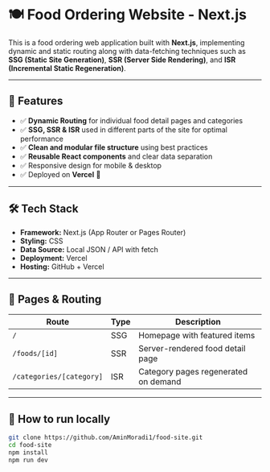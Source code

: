 # 🍽️ Food Ordering Website - Next.js

This is a food ordering web application built with **Next.js**, implementing dynamic and static routing along with data-fetching techniques such as **SSG (Static Site Generation)**, **SSR (Server Side Rendering)**, and **ISR (Incremental Static Regeneration)**.

---

## 🚀 Features

- ✅ **Dynamic Routing** for individual food detail pages and categories
- ✅ **SSG, SSR & ISR** used in different parts of the site for optimal performance
- ✅ **Clean and modular file structure** using best practices
- ✅ **Reusable React components** and clear data separation
- ✅ Responsive design for mobile & desktop
- ✅ Deployed on **Vercel** 🚀

---

## 🛠️ Tech Stack

- **Framework:** Next.js (App Router or Pages Router)
- **Styling:**  CSS
- **Data Source:** Local JSON / API with fetch
- **Deployment:** Vercel
- **Hosting:** GitHub + Vercel

---

## 📂 Pages & Routing

| Route | Type | Description |
|-------|------|-------------|
| `/` | SSG | Homepage with featured items |
| `/foods/[id]` | SSR | Server-rendered food detail page |
| `/categories/[category]` | ISR | Category pages regenerated on demand |

---

## 🧪 How to run locally

```bash
git clone https://github.com/AminMoradi1/food-site.git
cd food-site
npm install
npm run dev
